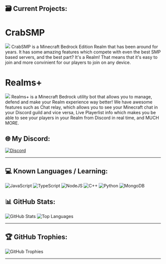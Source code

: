 ## 🗃️ Current Projects:
# **CrabSMP**
![](https://cdn.discordapp.com/attachments/1275181173785497610/1349349443693973575/A0FDC1E6-4CB6-4F7F-800C-62ADEC8680E6.jpg?ex=67e7df19&is=67e68d99&hm=c9fb84d0a5ec94cb7e4dc33e78fd7e58ec3f7a0d94e125549d77595b4cb66f29&)
CrabSMP is a Minecraft Bedrock Edition Realm that has been around for years. It has some amazing features which compete with even the best SMP based servers, and the best part? It's a Realm! That means that it's easy to join and more convinient for our players to join on any device.

# **Realms+**
![](https://media.discordapp.net/attachments/1173966738195488768/1309943156401508362/animation.gif?ex=67e78de2&is=67e63c62&hm=ce6036f3f09c4a1b3a6a8f0125aed8951574ac0f640338de7b18af4a1bd9df6b&)
Realms+ is a Minecraft Bedrock utility bot that allows you to manage, defend and make your Realm experience way better! We have awesome features such as Chat relay, which allows you to see your Minecraft chat in your Discord guild and vice versa, Live Playerlist info which makes you be able
to see your players in your Realm from Discord in real time, and MUCH MORE.  

## 🌐 My Discord:
[![Discord](https://img.shields.io/badge/Discord-%237289DA.svg?logo=discord&logoColor=white)](https://discord.com/users/1136030078405451787)

---

## 💻 Known Languages / Learning:
![JavaScript](https://img.shields.io/badge/javascript-%23323330.svg?style=for-the-badge&logo=javascript&logoColor=%23F7DF1E)
![TypeScript](https://img.shields.io/badge/typescript-%23007ACC.svg?style=for-the-badge&logo=typescript&logoColor=white)
![NodeJS](https://img.shields.io/badge/node.js-6DA55F?style=for-the-badge&logo=node.js&logoColor=white)
![C++](https://img.shields.io/badge/c++-%2300599C.svg?style=for-the-badge&logo=c%2B%2B&logoColor=white)
![Python](https://img.shields.io/badge/python-3670A0?style=for-the-badge&logo=python&logoColor=ffdd54)
![MongoDB](https://img.shields.io/badge/MongoDB-%234ea94b.svg?style=for-the-badge&logo=mongodb&logoColor=white)


## 📊 GitHub Stats:
![GitHub Stats](https://github-readme-stats.vercel.app/api?username=ozorical&theme=dark&hide_border=false&include_all_commits=true&count_private=true)
![Top Languages](https://github-readme-stats.vercel.app/api/top-langs/?username=ozorical&theme=dark&hide_border=false&include_all_commits=true&count_private=true&layout=compact)

---

## 🏆 GitHub Trophies:
![GitHub Trophies](https://github-profile-trophy.vercel.app/?username=ozorical&theme=radical&no-frame=false&no-bg=false&margin-w=4)

---


